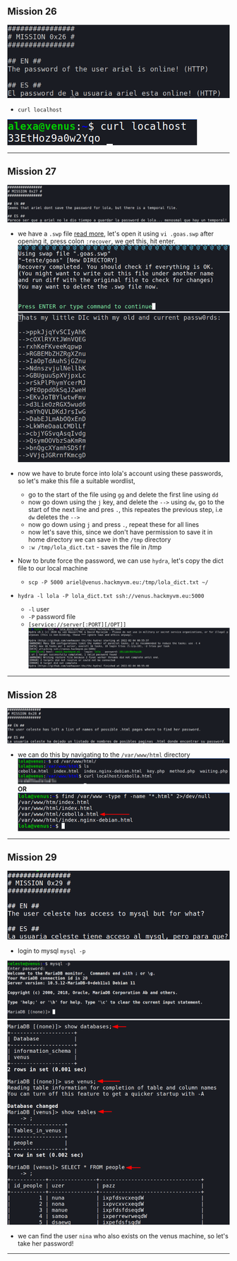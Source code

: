 ## Mission 26

![60](images/60.png)
- `curl localhost`

![61](images/61.png)

***

## Mission 27
![62](images/62.png)  
- we have a `.swp` file [read more](https://fileinfo.com/extension/swp#:~:text=An%20SWP%20file%20is%20a,to%20the%20currently%2Dopen%20file.), let's open it using `vi .goas.swp` after opening it, press colon `:recover`, we get this, hit enter.
![63](images/63.png)  
![64](images/64.png)  
- now we have to brute force into lola's account using these passwords, so let's make this file a suitable wordlist,
	- go to the start of the file using `gg` and delete the first line using `dd`
	- now go down using the `j` key, and delete the `-->` using `dw`, go to the start of the next line and pres `.`, this repeates the previous step, i.e `dw` deletes the `-->`
	- now go down using `j` and press `.`, repeat these for all lines
	- now let's save this, since we don't have permission to save it in home directory we can save in the `/tmp` directory
	- `:w /tmp/lola_dict.txt` - saves the file in /tmp

- Now to brute force the password, we can use `hydra`, let's copy the dict file to our local machine
	- `scp -P 5000 ariel@venus.hackmyvm.eu:/tmp/lola_dict.txt ~/`
- `hydra -l lola -P lola_dict.txt ssh://venus.hackmyvm.eu:5000`
	- `-l` user
	- `-P` password file
	- `[service://server[:PORT][/OPT]]`
![65](images/65.png)

***

## Mission 28
![66](images/66.png)
- we can do this by navigating to the `/var/www/html` directory
![67](images/67.png)
**OR**
![68](images/68.png)

***
## Mission 29
![71](images/71.png)
- login to mysql `mysql -p`

![69](images/69.png)
![70](images/70.png)
- we can find the user `nina` who also exists on the venus machine, so let's take her password!
***